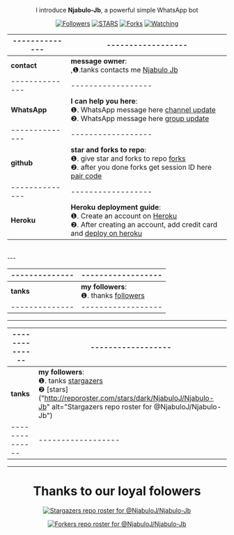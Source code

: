 


























































































































</h1> 
<p align="center">l introduce <b>Njabulo-Jb</b>, a powerful simple WhatsApp bot </p>
</p>
  <p align="center">
<a href="https://github.com/NjabuloJ?tab=followers"><img title="Followers" src="https://img.shields.io/github/followers/NjabuloJ?label=Followers&style=social"></a>
<a href="https://github.com/NjabuloJ/Njabulo-Jb/stargazers"><img title="STARS" src="https://img.shields.io/github/stars/NjabuloJ/Njabulo-Jb?&style=social"></a>
<a href="https://github.com/NjabuloJ/Njabulo-Jb/fork/network/members"><img title="Forks" src="https://img.shields.io/github/forks/NjabuloJ/Njabulo-Jb?style=social"></a>
<a href="https://github.com/NjabuloJ/Njabulo-Jb/watchers"><img title="Watching" src="https://img.shields.io/github/watchers/NjabuloJ/Njabulo-Jb?label=Watching&style=social"></a>

</p>


|--------------|------------------|
|--------------|------------------|
| **contact**  | **message owner**:<br> ,❶.tanks contacts me [Njabulo Jb](https://wa.me/message/5YM57LOXVA4BC1) <br>
|--------------|------------------|
| **WhatsApp** | **I can help you here**:<br> ❶. WhatsApp message here [channel update](https://whatsapp.com/channel/0029VarYP5iAInPtfQ8fRb2T) <br> ❷. WhatsApp message here [group update](https://chat.whatsapp.com/IzNzqFZIMTtKsWU37I1KIi) <br>
|--------------|------------------|
| **github**   | **star and forks to repo**:<br> ❶. give star and forks to repo [forks](https://github.com/NjabuloJ/Njabulo_Jb/fork) <br> ❷. after you done forks get session lD here [pair code](https://vw-session-ld.onrender.com/) <br>
|--------------|------------------|
| **Heroku**   | **Heroku deployment guide**:<br> ❶. Create an account on  [Heroku](https://signup.heroku.com)<br> ❷. After creating an account, add credit card and [deploy on heroku](https://dashboard.heroku.com/new?button-url=https://github.com/mr-X-force/LUCKY-MD-XFORCE&template=https://github.com/NjabuloJ/Njabulo_Jb.git) 
<br> 
---

|--------------|------------------|
|--------------|------------------|
|  **tanks**   | **my followers**:<br> ❶. thanks [followers](https://github.com/NjabuloJ/Njabulo-Jb/network/members)<br>
|--------------|------------------|
---


|--------------|------------------|
|--------------|------------------|
|  **tanks**   | **my followers**:<br> ❶. tanks [stargazers](https://github.com/NjabuloJ/Njabulo-Jb/stargazers)<br> ❷ [stars] ("http://reporoster.com/stars/dark/NjabuloJ/Njabulo-Jb" alt="Stargazers repo roster for @NjabuloJ/Njabulo-Jb") <br>
|--------------|------------------|
---

<h1 align="center">Thanks to our loyal folowers</h1>
<p align="center">
  <a href="https://github.com/NjabuloJ/Njabulo-Jb/stargazers">
    <img src="http://reporoster.com/stars/dark/NjabuloJ/Njabulo-Jb" alt="Stargazers repo roster for @NjabuloJ/Njabulo-Jb">
  </a>
</p>

<p align="center">
  <a href="https://github.com/NjabuloJ/Nkabulo-Jb/network/members">
    <img src="http://reporoster.com/forks/dark/NjabuloJ/Njabulo-Jb" alt="Forkers repo roster for @NjabuloJ/Njabulo-Jb">
  </a>
</p>



